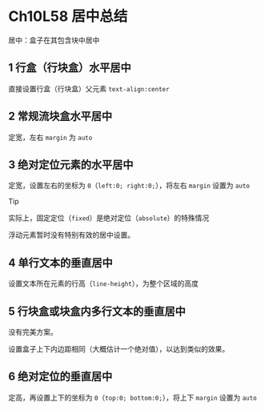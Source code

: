 # Ch10L58 居中总结

居中：盒子在其包含块中居中

## 1 行盒（行块盒）水平居中

直接设置行盒（行块盒）父元素 `text-align:center`



## 2 常规流块盒水平居中

定宽，左右 `margin` 为 `auto`



## 3 绝对定位元素的水平居中

定宽，设置左右的坐标为 `0`（`left:0; right:0;`），将左右 `margin` 设置为 `auto`

> [!tip]
>
> 实际上，固定定位（`fixed`）是绝对定位（`absolute`）的特殊情况

浮动元素暂时没有特别有效的居中设置。



## 4 单行文本的垂直居中

设置文本所在元素的行高（`line-height`），为整个区域的高度



## 5 行块盒或块盒内多行文本的垂直居中

没有完美方案。

设置盒子上下内边距相同（大概估计一个绝对值），以达到类似的效果。



## 6 绝对定位的垂直居中

定高，再设置上下的坐标为 `0`（`top:0; bottom:0;`），将上下 `margin` 设置为 `auto`

